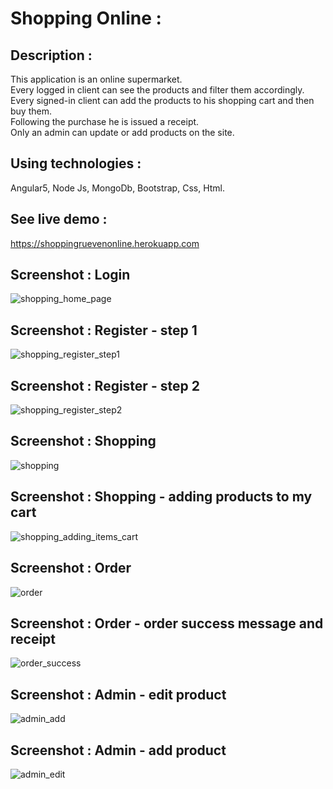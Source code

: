 # Shopping Online :

## Description :

This application is an online supermarket.<br />
Every logged in client can see the products and filter them accordingly.<br />
Every signed-in client can add the products to his shopping cart and then buy them.<br />
Following the purchase he is issued a receipt.<br />
Only an admin can update or add products on the site.<br />

## Using technologies :

Angular5, Node Js, MongoDb, Bootstrap, Css, Html.

## See live demo :
https://shoppingruevenonline.herokuapp.com

## Screenshot : Login

![shopping_home_page](https://user-images.githubusercontent.com/40452887/51128748-49ac3f00-1831-11e9-98c8-8ec521520f27.png)

## Screenshot : Register - step 1

![shopping_register_step1](https://user-images.githubusercontent.com/40452887/51129435-1ec2ea80-1833-11e9-9011-1a04fc4c0f36.png)

## Screenshot : Register - step 2

![shopping_register_step2](https://user-images.githubusercontent.com/40452887/51129524-5cc00e80-1833-11e9-8787-db7e0f1e252d.png)

## Screenshot : Shopping

![shopping](https://user-images.githubusercontent.com/40452887/50759852-e178be80-126e-11e9-83ea-bdaf80937c80.png)

## Screenshot : Shopping - adding products to my cart

![shopping_adding_items_cart](https://user-images.githubusercontent.com/40452887/50760155-a6c35600-126f-11e9-816c-efc7ada19760.png)

## Screenshot : Order

![order](https://user-images.githubusercontent.com/40452887/50759992-387e9380-126f-11e9-940d-df09a6684cd3.png)

## Screenshot : Order - order success message and receipt

![order_success](https://user-images.githubusercontent.com/40452887/50760651-0b32e500-1271-11e9-8230-2cc870ab79c8.png)

## Screenshot : Admin - edit product

![admin_add](https://user-images.githubusercontent.com/40452887/50760345-379a3180-1270-11e9-9c3f-4f871777f4fc.png)

## Screenshot : Admin - add product

![admin_edit](https://user-images.githubusercontent.com/40452887/50760316-146f8200-1270-11e9-8aad-036ac7836b8d.png)













